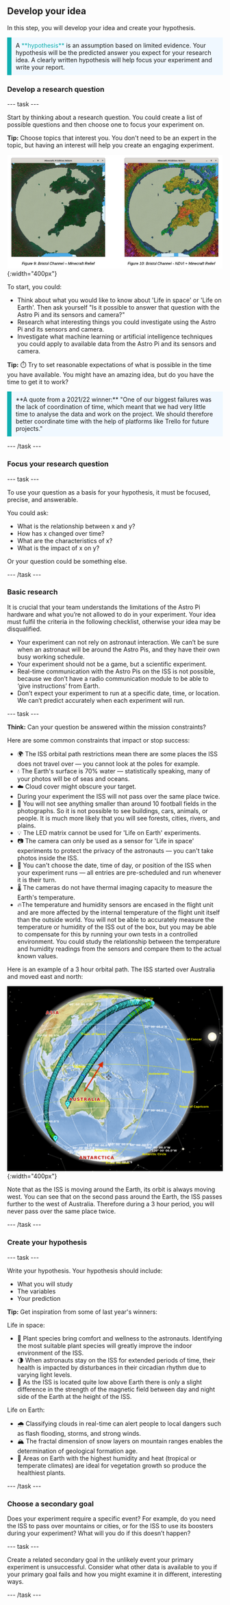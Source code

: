 ## Develop your idea

In this step, you will develop your idea and create your hypothesis. 

<p style="border-left: solid; border-width:10px; border-color: #0faeb0; background-color: aliceblue; padding: 10px;">
A <span style="color: #0faeb0">**hypothesis**</span> is an assumption based on limited evidence. Your hypothesis will be the predicted answer you expect for your research idea. A clearly written hypothesis will help focus your experiment and write your report. 
</p>

### Develop a research question

--- task ---

Start by thinking about a research question. You could create a list of possible questions and then choose one to focus your experiment on. 

**Tip:** Choose topics that interest you. You don't need to be an expert in the topic, but having an interest will help you create an engaging experiment. 

![Side by side images from the Minecraft world project by team Atlantes.](images/Minecraft.png){:width="400px"}

To start, you could:

+ Think about what you would like to know about 'Life in space' or 'Life on Earth'. Then ask yourself "Is it possible to answer that question with the Astro Pi and its sensors and camera?"
+ Research what interesting things you could investigate using the Astro Pi and its sensors and camera.
+ Investigate what machine learning or artificial intelligence techniques you could apply to available data from the Astro Pi and its sensors and camera. 

**Tip:** ⏱️ Try to set reasonable expectations of what is possible in the time you have available. You might have an amazing idea, but do you have the time to get it to work?

<p style="border-left: solid; border-width:10px; border-color: #0faeb0; background-color: aliceblue; padding: 10px;">
**A quote from a 2021/22 winner:** "One of our biggest failures was the lack of coordination of time, which meant that we had very little time to analyse the data and work on the project. We should therefore better coordinate time with the help of platforms like Trello for future projects." 
</p>

--- /task ---

### Focus your research question 

--- task ---

To use your question as a basis for your hypothesis, it must be focused, precise, and answerable. 

You could ask:

+ What is the relationship between x and y? 
+ How has x changed over time? 
+ What are the characteristics of x?
+ What is the impact of x on y?

Or your question could be something else.

--- /task ---

### Basic research

It is crucial that your team understands the limitations of the Astro Pi hardware and what you’re not allowed to do in your experiment. Your idea must fulfil the criteria in the following checklist, otherwise your idea may be disqualified.

+ Your experiment can not rely on astronaut interaction. We can’t be sure when an astronaut will be around the Astro Pis, and they have their own busy working schedule.
+ Your experiment should not be a game, but a scientific experiment.
+ Real-time communication with the Astro Pis on the ISS is not possible, because we don’t have a radio communication module to be able to ‘give instructions’ from Earth.
+ Don’t expect your experiment to run at a specific date, time, or location. We can’t predict accurately when each experiment will run.


--- task ---

**Think:** Can your question be answered within the mission constraints?

Here are some common constraints that impact or stop success:
+ 🌍 The ISS orbital path restrictions mean there are some places the ISS does not travel over &mdash; you cannot look at the poles for example.
+ 💧 The Earth's surface is 70% water &mdash; statistically speaking, many of your photos will be of seas and oceans.
+ ☁️ Cloud cover might obscure your target.
+ During your experiment the ISS will not pass over the same place twice.
+ 🔎 You will not see anything smaller than around 10 football fields in the photographs. So it is not possible to see buildings, cars, animals, or people. It is much more likely that you will see forests, cities, rivers, and plains. 
+ 💡 The LED matrix cannot be used for 'Life on Earth' experiments.
+ 📷 The camera can only be used as a sensor for 'Life in space' experiments to protect the privacy of the astronauts &mdash; you can't take photos inside the ISS.
+ 📅 You can't choose the date, time of day, or position of the ISS when your experiment runs &mdash; all entries are pre-scheduled and run whenever it is their turn.
+ 🌡️ The cameras do not have thermal imaging capacity to measure the Earth's temperature.
+ 🔥The temperature and humidity sensors are encased in the flight unit and are more affected by the internal temperature of the flight unit itself than the outside world. You will not be able to accurately measure the temperature or humidity of the ISS out of the box, but you may be able to compensate for this by running your own tests in a controlled environment. You could study the relationship between the temperature and humidity readings from the sensors and compare them to the actual known values.

Here is an example of a 3 hour orbital path. The ISS started over Australia and moved east and north:

![Image of the Earth overlaid with a path of travel showing the ISS moving north and east, then coming back south and west, ending up further west than when it started.](images/single_lap.png){:width="400px"}

Note that as the ISS is moving around the Earth, its orbit is always moving west. You can see that on the second pass around the Earth, the ISS passes further to the west of Australia. Therefore during a 3 hour period, you will never pass over the same place twice. 

 
--- /task ---

### Create your hypothesis

--- task ---

Write your hypothesis. Your hypothesis should include:
+ What you will study
+ The variables
+ Your prediction

**Tip:** Get inspiration from some of last year's winners:

Life in space:
+ 🌿 Plant species bring comfort and wellness to the astronauts. Identifying the most suitable plant species will greatly improve the indoor environment of the ISS.
+ 🌗 When astronauts stay on the ISS for extended periods of time, their health is impacted by disturbances in their circadian rhythm due to varying light levels. 
+ 🧲 As the ISS is located quite low above Earth there is only a slight difference in the strength of the magnetic field between day and night side of the Earth at the height of the ISS. 

Life on Earth:
+ 🌧️ Classifying clouds in real-time can alert people to local dangers such as flash flooding, storms, and strong winds. 
+ 🏔️ The fractal dimension of snow layers on mountain ranges enables the determination of geological formation age.
+ 🌱 Areas on Earth with the highest humidity and heat (tropical or temperate climates) are ideal for vegetation growth so produce the healthiest plants.

--- /task ---

### Choose a secondary goal

Does your experiment require a specific event? For example, do you need the ISS to pass over mountains or cities, or for the ISS to use its boosters during your experiment? What will you do if this doesn’t happen? 

--- task ---

Create a related secondary goal in the unlikely event your primary experiment is unsuccessful. Consider what other data is available to you if your primary goal fails and how you might examine it in different, interesting ways.

--- /task ---

